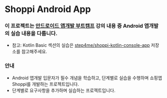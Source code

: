 Shoppi Android App
==================

### 이 프로젝트는 [안드로이드 앱개발 부트캠프](https://www.udemy.com/course/learn-android-development-with-kotlin/) 강의 내용 중 **Android 앱개발**의 실습 내용을 다룹니다.
- 참고: Kotlin Basic 섹션의 실습은 [step4me/shoppi-kotlin-console-app](https://github.com/step4me/shoppi-kotlin-console-app) 저장소를 참고해주세요.

### 안내
- Android 앱개발 입문자가 필수 개념을 학습하고, 단계별로 실습을 수행하며 쇼핑앱 Shoppi를 개발하는 프로젝트입니다.
- 단계별로 요구사항을 추가하며 실습하는 프로젝트입니다.
